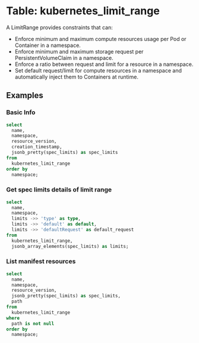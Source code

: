 # Table: kubernetes_limit_range

A LimitRange provides constraints that can:

- Enforce minimum and maximum compute resources usage per Pod or Container in a namespace.
- Enforce minimum and maximum storage request per PersistentVolumeClaim in a namespace.
- Enforce a ratio between request and limit for a resource in a namespace.
- Set default request/limit for compute resources in a namespace and automatically inject them to Containers at runtime.

## Examples

### Basic Info

```sql
select
  name,
  namespace,
  resource_version,
  creation_timestamp,
  jsonb_pretty(spec_limits) as spec_limits
from
  kubernetes_limit_range
order by
  namespace;
```

### Get spec limits details of limit range

```sql
select
  name,
  namespace,
  limits ->> 'type' as type,
  limits ->> 'default' as default,
  limits ->> 'defaultRequest' as default_request
from
  kubernetes_limit_range,
  jsonb_array_elements(spec_limits) as limits;
```

### List manifest resources

```sql
select
  name,
  namespace,
  resource_version,
  jsonb_pretty(spec_limits) as spec_limits,
  path
from
  kubernetes_limit_range
where
  path is not null
order by
  namespace;
```
